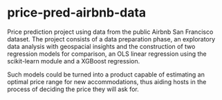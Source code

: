 # price-pred-airbnb-data
Price prediction project using data from the public Airbnb San Francisco dataset. The project consists of a data preparation phase, an exploratory data analysis with geospacial insights and the construction of two regression models for comparison, an OLS linear regression using the scikit-learn module and a XGBoost regression.

Such models could be turned into a product capable of estimating an optimal price range for new accommodations, thus aiding hosts in the process of deciding the price they will ask for.
